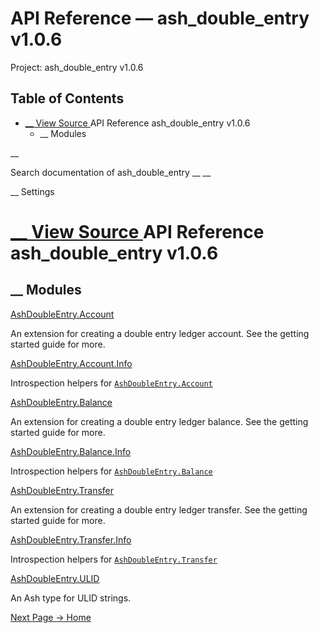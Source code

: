 # API Reference — ash_double_entry v1.0.6

Project: ash_double_entry v1.0.6

## Table of Contents

- [ __ View Source ](external_link) API Reference ash_double_entry v1.0.6
  - __ Modules

__

Search documentation of ash_double_entry __ __

__ Settings

#  [ __ View Source ](external_link) API Reference ash_double_entry v1.0.6

##  __ Modules

[AshDoubleEntry.Account](external_link)

An extension for creating a double entry ledger account. See the getting started guide for more.

[AshDoubleEntry.Account.Info](external_link)

Introspection helpers for [`AshDoubleEntry.Account`](external_link)

[AshDoubleEntry.Balance](external_link)

An extension for creating a double entry ledger balance. See the getting started guide for more.

[AshDoubleEntry.Balance.Info](external_link)

Introspection helpers for [`AshDoubleEntry.Balance`](external_link)

[AshDoubleEntry.Transfer](external_link)

An extension for creating a double entry ledger transfer. See the getting started guide for more.

[AshDoubleEntry.Transfer.Info](external_link)

Introspection helpers for [`AshDoubleEntry.Transfer`](external_link)

[AshDoubleEntry.ULID](external_link)

An Ash type for ULID strings.

[ Next Page →  Home  ](external_link)

